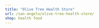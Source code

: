 ```yaml
---
title: "Olive Tree Health Store"
url: /san-angelo/olive-tree-health-store/
shop: health food
---
```

